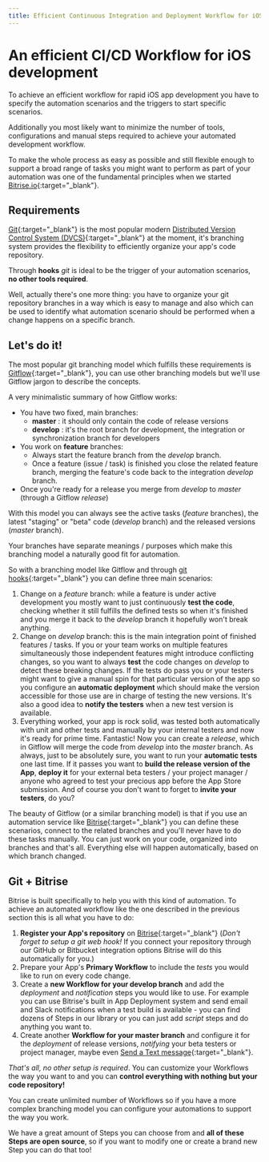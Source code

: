 ```yaml
---
title: Efficient Continuous Integration and Deployment Workflow for iOS development
---
```


# An efficient CI/CD Workflow for iOS development

To achieve an efficient workflow for rapid iOS app development
you have to specify the automation scenarios and the triggers
to start specific scenarios.

Additionally you most likely want to minimize the number of tools,
configurations and manual steps required to achieve your automated
development workflow.

To make the whole process as easy as possible and still flexible
enough to support a broad range of tasks you might
want to perform as part of your automation
was one of the fundamental principles when we
started [Bitrise.io](https://www.bitrise.io/){:target="_blank"}.


## Requirements

[Git](http://git-scm.com/){:target="_blank"} is the most popular
modern [Distributed Version Control System (DVCS)](http://en.wikipedia.org/wiki/Distributed_revision_control){:target="_blank"} at the moment,
it's branching system provides the flexibility to efficiently
organize your app's code repository.

Through **hooks** *git* is ideal to be the trigger of your
automation scenarios, **no other tools required**.

Well, actually there's one more thing: you have to organize
your git repository branches in a way which is easy to manage
and also which can be used to identify what automation
scenario should be performed when a change happens on a specific branch.


## Let's do it!

The most popular git branching model which fulfills these
requirements is [Gitflow](http://nvie.com/posts/a-successful-git-branching-model/){:target="_blank"}, you can use other branching models
but we'll use Gitflow jargon to describe the concepts.

A very minimalistic summary of how Gitflow works:

* You have two fixed, main branches:
  * **master** : it should only contain the code of release versions
  * **develop** : it's the root branch for development, the integration or synchronization branch for developers
* You work on **feature** branches:
  * Always start the feature branch from the *develop* branch.
  * Once a feature (issue / task) is finished you close the related feature branch, merging the feature's code back to the integration *develop* branch.
* Once you're ready for a release you merge from *develop* to *master* (through a Gitflow *release*)

With this model you can always see the active tasks (*feature* branches),
the latest "staging" or "beta" code (*develop* branch)
and the released versions (*master* branch).

Your branches have separate meanings / purposes which
make this branching model a naturally good fit for automation.

So with a branching model like Gitflow and through [git hooks](http://git-scm.com/book/be/v2/Customizing-Git-Git-Hooks){:target="_blank"} you can
define three main scenarios:

1. Change on a *feature* branch: while a feature is under active development you mostly want to just continuously **test the code**, checking whether it still fulfills the defined tests so when it's finished and you merge it back to the *develop* branch it hopefully won't break anything.
2. Change on *develop* branch: this is the main integration point of finished features / tasks. If you or your team works on multiple features simultaneously those independent features might introduce conflicting changes, so you want to always **test** the code changes on *develop* to detect these breaking changes. If the tests do pass you or your testers might want to give a manual spin for that particular version of the app so you configure an **automatic deployment** which should make the version accessible for those use are in charge of testing the new versions. It's also a good idea to **notify the testers** when a new test version is available.
3. Everything worked, your app is rock solid, was tested both automatically with unit and other tests and manually by your internal testers and now it's ready for prime time. Fantastic! Now you can create a *release*, which in Gitflow will merge the code from *develop* into the *master* branch. As always, just to be absolutely sure, you want to run your **automatic tests** one last time. If it passes you want to **build the release version of the App**, **deploy it** for your external beta testers / your project manager / anyone who agreed to test your precious app before the App Store submission. And of course you don't want to forget to **invite your testers**, do you?

The beauty of Gitflow (or a similar branching model) is that if you
use an automation service like [Bitrise](https://www.bitrise.io/){:target="_blank"}
you can define these scenarios, connect to the related branches
and you'll never have to do these tasks manually. You can
just work on your code, organized into branches and that's all.
Everything else will happen automatically, based on
which branch changed.


## Git + Bitrise

Bitrise is built specifically to help you with this kind
of automation. To achieve an automated workflow like the one
described in the previous section this is all what you have to do:

1. **Register your App's repository** on [Bitrise](https://www.bitrise.io/){:target="_blank"} (*Don't forget to setup a git web hook!* If you connect your repository through our GitHub or Bitbucket integration options Bitrise will do this automatically for you.)
2. Prepare your App's **Primary Workflow** to include the *tests* you would like to run on every code change.
3. Create a **new Workflow for your develop branch** and add the *deployment* and *notification* steps you would like to use. For example you can use Bitrise's built in App Deployment system and send email and Slack notifications when a test build is available - you can find dozens of Steps in our library or you can just add *script* steps and do anything you want to.
4. Create another **Workflow for your master branch** and configure it for the *deployment* of release versions, *notifying* your beta testers or project manager, maybe even [Send a Text message](https://github.com/bitrise-io/steps-sms-text-message){:target="_blank"}.

*That's all, no other setup is required*. You can customize your Workflows
the way you want to and you can **control everything with nothing but your
code repository!**

You can create unlimited number of Workflows so if you have
a more complex branching model you can configure your
automations to support the way you work.

We have a great amount of Steps you can choose from
and **all of these Steps are open source**, so if you
want to modify one or create a brand new Step you can
do that too!
